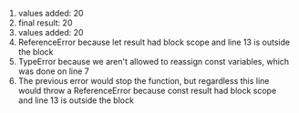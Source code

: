 1. values added: 20
2. final result: 20
3. values added: 20
4. ReferenceError because let result had block scope and line 13 is outside the block
5. TypeError because we aren't allowed to reassign const variables, which was done on line 7
6. The previous error would stop the function, but regardless this line would throw a ReferenceError because const result had block scope and line 13 is outside the block
